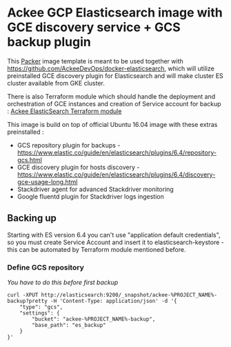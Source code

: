 # Ackee GCP Elasticsearch image with GCE discovery service + GCS backup plugin

This [Packer](https://www.packer.io/) image template is meant to be used together with https://github.com/AckeeDevOps/docker-elasticsearch, which will utilize preinstalled GCE discovery plugin for Elasticsearch and will make cluster ES cluster available from GKE cluster.

There is also Terraform module which should handle the deployment and orchestration of GCE instances and creation of Service account for backup : [Ackee ElasticSearch Terraform module](https://github.com/AckeeCZ/terraform-elasticsearch) 

This image is build on top of official Ubuntu 16.04 image with these extras preinstalled :
* GCS repository plugin for backups - https://www.elastic.co/guide/en/elasticsearch/plugins/6.4/repository-gcs.html
* GCE discovery plugin for hosts discovery - https://www.elastic.co/guide/en/elasticsearch/plugins/6.4/discovery-gce-usage-long.html
* Stackdriver agent for advanced Stackdriver monitoring
* Google fluentd plugin for Stackdriver logs ingestion

## Backing up

Starting with ES version 6.4 you can't use "application default credentials", so you must create Service Account and insert it to elasticsearch-keystore - this can be automated by Terraform module mentioned before.

### Define GCS repository

*You have to do this before first backup*

    curl -XPUT http://elasticsearch:9200/_snapshot/ackee-%PROJECT_NAME%-backup?pretty -H 'Content-Type: application/json' -d '{
        "type": "gcs",
        "settings": {
            "bucket": "ackee-%PROJECT_NAME%-backup",
            "base_path": "es_backup" 
        }
    }'
